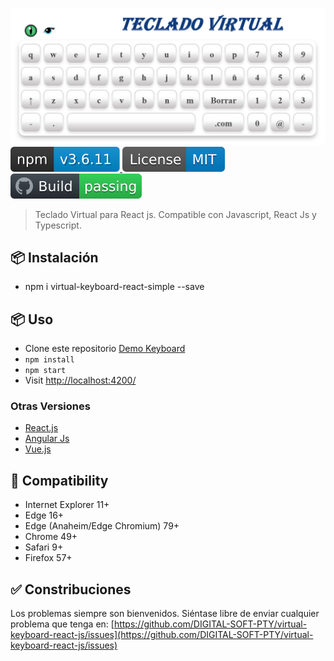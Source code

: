<p>
  <a href="https://github.com/DIGITAL-SOFT-PTY/virtual-keyboard-react-js/blob/main/resources/teclado-virtual.png">
	<img alt="keyboard virtual: Javascript Virtual Keyboard" src="https://github.com/DIGITAL-SOFT-PTY/virtual-keyboard-react-js/blob/main/resources/teclado-virtual.png">
  </a>

  <a href="https://www.npmjs.com/package/virtual-keyboard-react-simple">
    <img src="https://github.com/DIGITAL-SOFT-PTY/virtual-keyboard-react-js/blob/main/resources/npm.svg" alt="npm version">
  </a>
	
  <a href="https://github.com/DIGITAL-SOFT-PTY/virtual-keyboard-react-js/blob/main/LICENSE">
    <img src="https://github.com/DIGITAL-SOFT-PTY/virtual-keyboard-react-js/blob/main/resources/license.svg" alt="MIT license">
  </a>

  <a href="https://github.com/DIGITAL-SOFT-PTY/virtual-keyboard-react-js/actions">
     <img alt="Build Status" src="https://github.com/DIGITAL-SOFT-PTY/virtual-keyboard-react-js/blob/main/resources/build.svg" />
  </a>
  
  <!-- <a href="https://github.com/hodgef/simple-keyboard/actions">
     <img alt="Publish Status" src="https://github.com/hodgef/simple-keyboard/workflows/Publish/badge.svg" />
  </a> -->
	
  <!-- <a href="https://gitlab.com/hodgef/simple-keyboard" target="_blank">
     <img alt="Mirroring" src="https://github.com/hodgef/simple-keyboard/actions/workflows/mirroring.yml/badge.svg" />
  </a> -->
</p>
<blockquote>Teclado Virtual para React js. Compatible con Javascript, React Js y Typescript.</blockquote>

<!-- ## 🚀 Demo
[Demo Showcase (Vanilla, Angular, React, Vue)](https://simple-keyboard.com/demo) -->

## 📦 Instalación
- npm i virtual-keyboard-react-simple --save

<!-- You can use simple-keyboard as a `<script>` tag from a CDN, or install it from npm.

Check out the [Getting Started](https://simple-keyboard.com/getting-started) docs to begin. -->

<!-- ## 📖 Documentation
Check out the [simple-keyboard documentation](https://simple-keyboard.com/documentation) site.

Feel free to browse the [Questions & Answers (FAQ)](https://simple-keyboard.com/qa-use-cases/) page for common use-cases. -->

## 📦 Uso
- Clone este repositorio [Demo Keyboard](https://github.com/DIGITAL-SOFT-PTY/demo-keyboard-react)
- `npm install`
- `npm start`
- Visit [http://localhost:4200/](http://localhost:4200/)

### Otras Versiones
- [React.js](https://github.com/hodgef/react-simple-keyboard)
- [Angular Js](https://github.com/parwinder-singh/virtual-keyboard)
- [Vue.js](https://github.com/martywallace/vue-keyboard)

<!-- ### Questions? Join the chat
<a href="https://discordapp.com/invite/SJexsCG" title="Join our Discord chat" target="_blank"><img src="https://discordapp.com/api/guilds/498978399801573396/widget.png?style=banner2" align="center"></a> -->

<!-- ## ✳️ Modules
You can extend simple-keyboard's functionality with [modules](https://hodgef.com/simple-keyboard/modules/). Such as:

- [Autocorrect](https://hodgef.com/simple-keyboard/modules/autocorrect/)
- [Input Mask](https://hodgef.com/simple-keyboard/modules/input-mask/)
- [Key Navigation](https://hodgef.com/simple-keyboard/modules/key-navigation/)
- [Swipe Keyboard](https://hodgef.com/simple-keyboard/modules/swipe-keyboard/)

Want to create your own module? Check out the [Modules page](https://hodgef.com/simple-keyboard/modules/) for instructions. -->

## 🎯 Compatibility

- Internet Explorer 11+
- Edge 16+
- Edge (Anaheim/Edge Chromium) 79+
- Chrome 49+
- Safari 9+
- Firefox 57+

<!-- > Note: If you don't want to support old browsers, you can use the Modern Browsers bundle ([index.modern.js](https://github.com/hodgef/simple-keyboard/blob/master/build)). -->

## ✅ Constribuciones

Los problemas siempre son bienvenidos. Siéntase libre de enviar cualquier problema que tenga en:
[https://github.com/DIGITAL-SOFT-PTY/virtual-keyboard-react-js/issues](https://github.com/DIGITAL-SOFT-PTY/virtual-keyboard-react-js/issues)